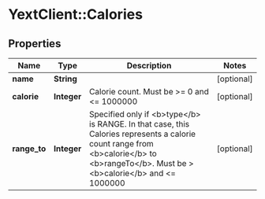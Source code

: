 # YextClient::Calories

## Properties
Name | Type | Description | Notes
------------ | ------------- | ------------- | -------------
**name** | **String** |  | [optional] 
**calorie** | **Integer** | Calorie count. Must be &gt;&#x3D; 0 and &lt;&#x3D; 1000000 | [optional] 
**range_to** | **Integer** | Specified only if &lt;b&gt;type&lt;/b&gt; is RANGE. In that case, this Calories represents a calorie count range from &lt;b&gt;calorie&lt;/b&gt; to &lt;b&gt;rangeTo&lt;/b&gt;. Must be &gt; &lt;b&gt;calorie&lt;/b&gt; and &lt;&#x3D; 1000000 | [optional] 


